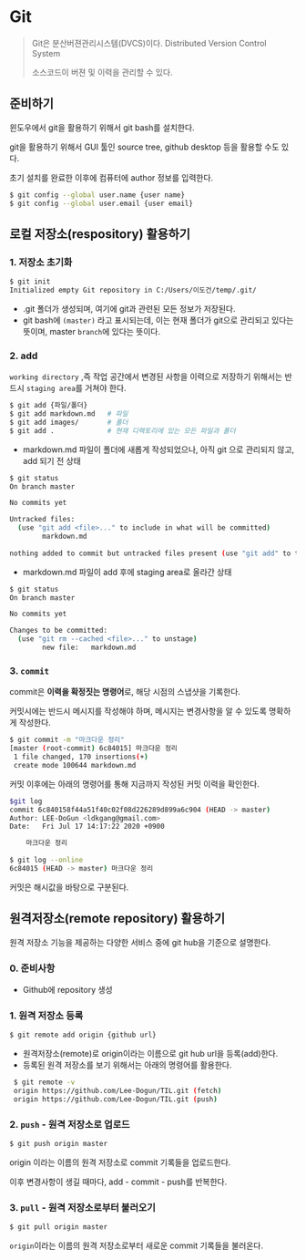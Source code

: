 # Git

> Git은 분산버젼관리시스템(DVCS)이다.  Distributed Version Control System
>
> 소스코드이 버젼 및 이력을 관리할 수 있다.



## 준비하기

윈도우에서 git을 활용하기 위해서 git bash를 설치한다.

git을 활용하기 위해서 GUI 툴인 source tree, github desktop 등을 활용할 수도 있다.

초기 설치를 완료한 이후에 컴퓨터에 author 정보를 입력한다.

```bash
$ git config --global user.name {user name}
$ git config --global user.email {user email}
```



## 로컬 저장소(respository) 활용하기

### 1. 저장소 초기화

```bash
$ git init
Initialized empty Git repository in C:/Users/이도건/temp/.git/
```

* .git 폴더가 생성되며, 여기에 git과 관련된 모든 정보가 저장된다.
* git bash에  `(master)` 라고 표시되는데, 이는 현재 폴더가 git으로 관리되고 있다는 뜻이며, master `branch`에 있다는 뜻이다.



### 2. add

`working directory` ,즉 작업 공간에서 변경된 사항을 이력으로 저장하기 위해서는 반드시 `staging area`를 거쳐야 한다.

```bash
$ git add {파일/폴더}
$ git add markdown.md	# 파일
$ git add images/		# 폴더
$ git add .				# 현재 디렉토리에 있는 모든 파일과 폴더
```

* markdown.md 파일이 폴더에 새롭게 작성되었으나, 아직 git 으로 관리되지 않고, add 되기 전 상태

```bash
$ git status
On branch master

No commits yet

Untracked files:
  (use "git add <file>..." to include in what will be committed)
        markdown.md
        
nothing added to commit but untracked files present (use "git add" to track)
```

* markdown.md 파일이 add 후에 staging area로 올라간 상태

```bash
$ git status
On branch master

No commits yet

Changes to be committed:
  (use "git rm --cached <file>..." to unstage)
        new file:   markdown.md
```



### 3. `commit`

commit은 **이력을 확정짓는 명령어**로, 해당 시점의 스냅샷을 기록한다.

커밋시에는 반드시 메시지를 작성해야 하며, 메시지는 변경사항을 알 수 있도록 명확하게 작성한다.

```bash
$ git commit -m "마크다운 정리"
[master (root-commit) 6c84015] 마크다운 정리
 1 file changed, 170 insertions(+)
 create mode 100644 markdown.md
```

커밋 이후에는 아래의 명령어를 통해 지금까지 작성된 커밋 이력을 확인한다.

```bash
$git log
commit 6c840158f44a51f40c02f08d226289d899a6c904 (HEAD -> master)
Author: LEE-DoGun <ldkgang@gmail.com>
Date:   Fri Jul 17 14:17:22 2020 +0900

    마크다운 정리
    
$ git log --online
6c84015 (HEAD -> master) 마크다운 정리
```

커밋은 해시값을 바탕으로 구분된다.



## 원격저장소(remote repository) 활용하기

원격 저장소 기능을 제공하는 다양한 서비스 중에 git hub을 기준으로 설명한다.

### 0. 준비사항

* Github에 repository 생성



### 1. 원격 저장소 등록

```bash
$ git remote add origin {github url}
```

* 원격저장소(remote)로 origin이라는 이름으로 git hub url을 등록(add)한다.
* 등록된 원격 저장소를 보기 위해서는 아래의 명령어를 활용한다.

```bash
 $ git remote -v
 origin https://github.com/Lee-Dogun/TIL.git (fetch)
 origin https://github.com/Lee-Dogun/TIL.git (push)
```



### 2. `push` - 원격 저장소로 업로드

```bash
$ git push origin master
```

origin 이라는 이름의 원격 저장소로 commit  기록들을 업로드한다.

이후 변경사항이 생길 때마다, add - commit - push를 반복한다.



### 3. `pull` - 원격 저장소로부터 불러오기

```bash
$ git pull origin master
```

`origin`이라는 이름의 원격 저장소로부터 새로운 commit 기록들을 불러온다.